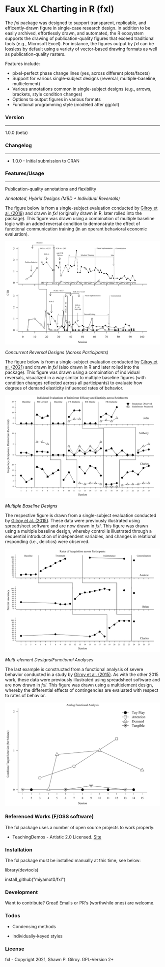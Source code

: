 
# Faux XL Charting in R (fxl)

The _fxl_ package was designed to support transparent, replicable, and efficently-drawn figure in single-case research design. In addition to be easily archived, effortlessly drawn, and automated, the R ecosystem supports the drawing of publication-quality figures that exceed traditional tools (e.g., Microsoft Excel). For instance, the figures output by _fxl_ can be lossless by default using a variety of vector-based drawing formats as well as publication-quality rasters.

Features include:
 - pixel-perfect phase change lines (yes, across different plots/facets)
 - Support for various single-subject designs (reversal, multiple-baseline, multielement)
 - Various annotations common in single-subject designs (e.g., arrows, brackets, style condition changes)
 - Options to output figures in various formats
 - Functional programming style (modeled after ggplot)

### Version

------

1.0.0 (beta)

### Changelog

------

* 1.0.0 - Initial submission to CRAN

### Features/Usage

------

Publication-quality annotations and flexibility

*Annotated, Hybrid Designs (MBD + Individual Reversals)*

The figure below is from a single-subject evaluation conducted by [Gilroy et al. (2019)](https://doi.org/10.1080/17518423.2019.1646342) and drawn in *fxl* (originally drawn in R, later rolled into the package). This figure was drawn using a combination of multiple baseline logic with an added reversal condition to demonstrate the effect of functional communication training (in an operant behavioral economic evaluation).

![Gilroy et al 2019](https://github.com/miyamot0/fxl/blob/main/man/figures/annotatedfigure2.svg?raw=true)

*Concurrent Reversal Designs (Across Participants)*

The figure below is from a single-subject evaluation conducted by [Gilroy et al. (2021)](https://doi.org/10.1002/jaba.826) and drawn in *fxl* (also drawn in R and later rolled into the package). This figure was drawn using a combination of individual reversals, visualized in a way similar to multiple baseline figures (with condition changes reflected across all participants) to evaluate how degrees of demand elasticity influenced rates of behavior.

![Gilroy et al 2021](https://github.com/miyamot0/fxl/blob/main/man/figures/concurrentfigure.svg?raw=true)

*Multiple Baseline Designs*

The respective figure is drawn from a single-subject evaluation conducted by [Gilroy et al. (2015)](https://doi.org/10.1016/j.rasd.2015.04.004). These data were previously illustrated using spreadsheet software and are now drawn in *fxl*. This figure was drawn using a multiple baseline design, whereby control is illustrated through a sequential introduction of independent variables, and changes in relational responding (i.e., deictics) were observed. 

![Gilroy et al 2015](https://github.com/miyamot0/fxl/blob/main/man/figures/multiplebaselinefigure.svg?raw=true)

*Multi-element Designs/Functional Analyses*

The last example is constructed from a functional analysis of severe behavior conducted in a study by [Gilroy et al. (2015)](https://doi.org/10.1016/j.rasd.2015.04.004). As with the other 2015 work, these data were previously illustrated using spreadsheet software and are now drawn in *fxl*. This figure was drawn using a multielement design, whereby the differential effects of contingencies are evaluated with respect to rates of behavior. 

![Gilroy et al 2019](https://github.com/miyamot0/fxl/blob/main/man/figures/fafigure.svg?raw=true)

### Referenced Works (F/OSS software)

The fxl package uses a number of open source projects to work properly:

* TeachingDemos - Artistic 2.0 Licensed. [Site](https://cran.r-project.org/web/packages/TeachingDemos/index.html)

### Installation

The fxl package must be installed manually at this time, see below: 

library(devtools)

install_github("miyamot0/fxl")

### Development

Want to contribute? Great! Emails or PR's (worthwhile ones) are welcome.

### Todos

* Condensing methods

* Individually-keyed styles

### License

fxl - Copyright 2021, Shawn P. Gilroy. GPL-Version 2+
